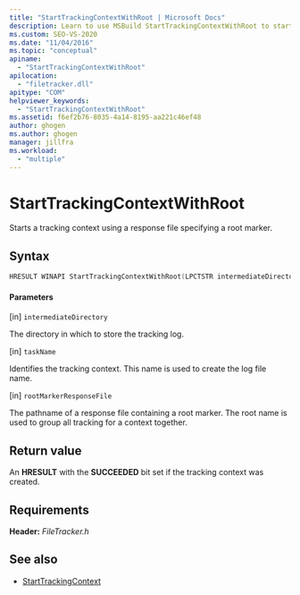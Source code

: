 ```yaml
---
title: "StartTrackingContextWithRoot | Microsoft Docs"
description: Learn to use MSBuild StartTrackingContextWithRoot to start a tracking context using a response file specifying a root marker.
ms.custom: SEO-VS-2020
ms.date: "11/04/2016"
ms.topic: "conceptual"
apiname:
  - "StartTrackingContextWithRoot"
apilocation:
  - "filetracker.dll"
apitype: "COM"
helpviewer_keywords:
  - "StartTrackingContextWithRoot"
ms.assetid: f6ef2b76-8035-4a14-8195-aa221c46ef48
author: ghogen
ms.author: ghogen
manager: jillfra
ms.workload:
  - "multiple"
---
```

# StartTrackingContextWithRoot

Starts a tracking context using a response file specifying a root marker.

## Syntax

```cpp
HRESULT WINAPI StartTrackingContextWithRoot(LPCTSTR intermediateDirectory, LPCTSTR taskName, LPCTSTR rootMarkerResponseFile);
```

#### Parameters

[in] `intermediateDirectory`

 The directory in which to store the tracking log.

[in] `taskName`

 Identifies the tracking context. This name is used to create the log file name.

[in] `rootMarkerResponseFile`

 The pathname of a response file containing a root marker. The root name is used to group all tracking for a context together.

## Return value

 An **HRESULT** with the **SUCCEEDED** bit set if the tracking context was created.

## Requirements

 **Header:** *FileTracker.h*

## See also

- [StartTrackingContext](../msbuild/starttrackingcontext.md)
